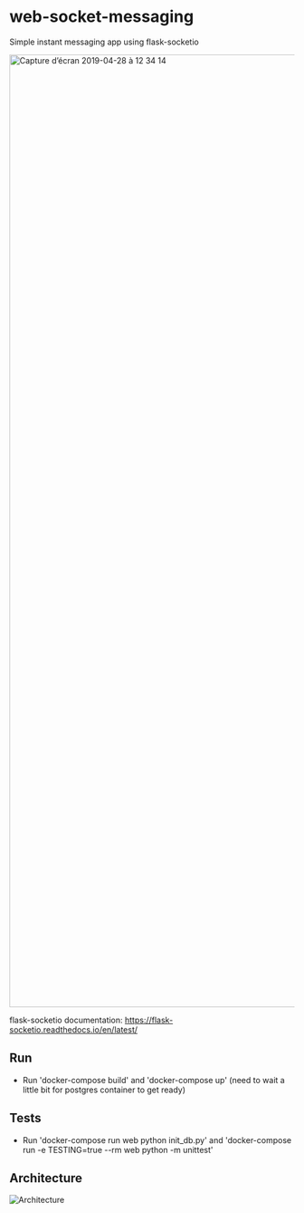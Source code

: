 # web-socket-messaging
Simple instant messaging app using flask-socketio

<img width="1680" alt="Capture d’écran 2019-04-28 à 12 34 14" src="https://user-images.githubusercontent.com/36699994/56863195-b51ab680-69b3-11e9-855b-fbc923f5a84f.png">

flask-socketio documentation: https://flask-socketio.readthedocs.io/en/latest/

Run
---
- Run 'docker-compose build' and 'docker-compose up' (need to wait a little bit for postgres container to get ready)

Tests
-----
- Run 'docker-compose run web python init_db.py' and 'docker-compose run -e TESTING=true --rm web python -m unittest'

Architecture
------------
![Architecture](https://user-images.githubusercontent.com/36699994/56863183-974d5180-69b3-11e9-8966-272e7b499f5e.png)
